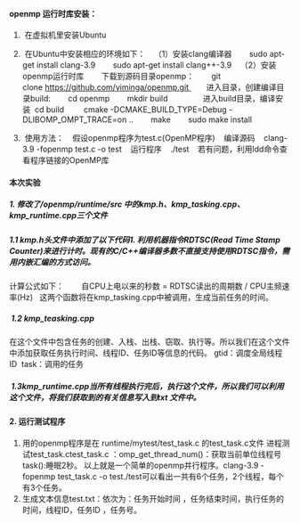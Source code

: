 #### openmp 运行时库安装：
1.  在虚拟机里安装Ubuntu
2.  在Ubuntu中安装相应的环境如下：    
（1）安装clang编译器        
    sudo apt-get install clang-3.9        
    sudo apt-get install clang++-3.9    
（2）安装openmp运行时库       
下载到源码目录openmp：       
    git clone https://github.com/yiminga/openmp.git        
进入目录，创建编译目录build:        
cd openmp        
mkdir build                
进入build目录，编译安装 
cd build        
cmake -DCMAKE_BUILD_TYPE=Debug -DLIBOMP_OMPT_TRACE=on ..       
make        
sudo make install   

3.  使用方法：    
假设openmp程序为test.c(OpenMP程序)    
编译源码    
clang-3.9 -fopenmp test.c -o test    
运行程序    ./test    
若有问题，利用ldd命令查看程序链接的OpenMP库
#### 本次实验
##### 1. 修改了/openmp/runtime/src 中的kmp.h、kmp_tasking.cpp、kmp_runtime.cpp三个文件
##### 1.1 kmp.h头文件中添加了以下代码1. 利用机器指令RDTSC(Read Time Stamp Counter)来进行计时。现有的C/C++编译器多数不直接支持使用RDTSC指令，需用内嵌汇编的方式访问。
计算公式如下：       
     自CPU上电以来的秒数 = RDTSC读出的周期数 / CPU主频速率(Hz)  
     这两个函数将在kmp_tasking.cpp中被调用，生成当前任务的时间。
#####  1.2 kmp_teasking.cpp 
在这个文件中包含任务的创建、入栈、出栈、窃取、执行等。所以我们在这个文件中添加获取任务执行时间、线程ID、任务ID等信息的代码。
gtid：调度全局线程ID  task：调用的任务
#####  1.3kmp_runtime.cpp当所有线程执行完后，执行这个文件，所以我们可以利用这个文件，将我们获取到的有关信息写入到txt 文件中。
#### 2. 运行测试程序
1. 用的openmp程序是在 runtime/mytest/test_task.c 的test_task.c文件 进程测试test_task.ctest_task.c ：omp_get_thread_num()：获取当前单位线程号task():睡眠2秒。
以上就是一个简单的openmp并行程序。clang-3.9 -fopenmp test_task.c -o test./test可以看出一共有6个任务，2个线程，每个有3个任务。
2. 生成文本信息test.txt：依次为：任务开始时间 ，任务结束时间，执行任务的时间，线程ID，任务ID ，任务号。
